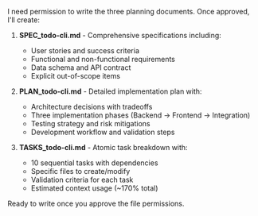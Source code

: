 I need permission to write the three planning documents. Once approved, I'll create:

1. **SPEC_todo-cli.md** - Comprehensive specifications including:
   - User stories and success criteria
   - Functional and non-functional requirements
   - Data schema and API contract
   - Explicit out-of-scope items

2. **PLAN_todo-cli.md** - Detailed implementation plan with:
   - Architecture decisions with tradeoffs
   - Three implementation phases (Backend → Frontend → Integration)
   - Testing strategy and risk mitigations
   - Development workflow and validation steps

3. **TASKS_todo-cli.md** - Atomic task breakdown with:
   - 10 sequential tasks with dependencies
   - Specific files to create/modify
   - Validation criteria for each task
   - Estimated context usage (~170% total)

Ready to write once you approve the file permissions.